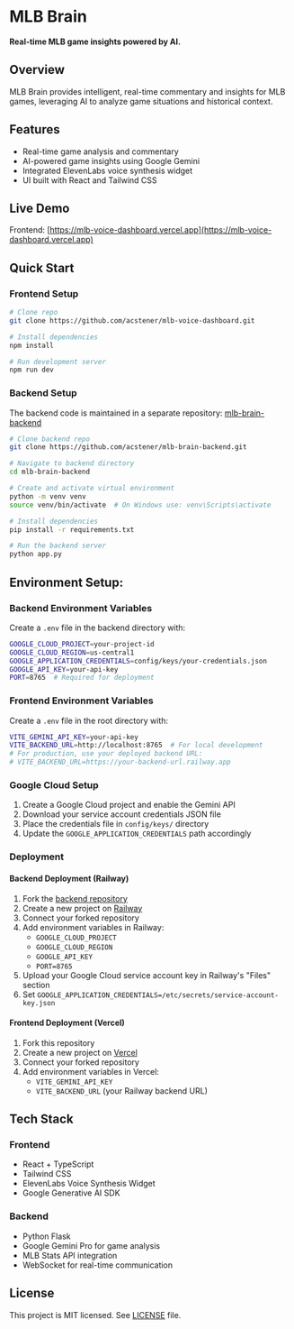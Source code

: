 # MLB Brain

**Real-time MLB game insights powered by AI.**

## Overview
MLB Brain provides intelligent, real-time commentary and insights for MLB games, leveraging AI to analyze game situations and historical context.

## Features
- Real-time game analysis and commentary
- AI-powered game insights using Google Gemini
- Integrated ElevenLabs voice synthesis widget
- UI built with React and Tailwind CSS

## Live Demo
Frontend: [https://mlb-voice-dashboard.vercel.app](https://mlb-voice-dashboard.vercel.app)

## Quick Start

### Frontend Setup
```bash
# Clone repo
git clone https://github.com/acstener/mlb-voice-dashboard.git

# Install dependencies
npm install

# Run development server
npm run dev
```

### Backend Setup
The backend code is maintained in a separate repository: [mlb-brain-backend](https://github.com/acstener/mlb-brain-backend)

```bash
# Clone backend repo
git clone https://github.com/acstener/mlb-brain-backend.git

# Navigate to backend directory
cd mlb-brain-backend

# Create and activate virtual environment
python -m venv venv
source venv/bin/activate  # On Windows use: venv\Scripts\activate

# Install dependencies
pip install -r requirements.txt

# Run the backend server
python app.py
```

## Environment Setup:

### Backend Environment Variables
Create a `.env` file in the backend directory with:
```bash
GOOGLE_CLOUD_PROJECT=your-project-id
GOOGLE_CLOUD_REGION=us-central1
GOOGLE_APPLICATION_CREDENTIALS=config/keys/your-credentials.json
GOOGLE_API_KEY=your-api-key
PORT=8765  # Required for deployment
```

### Frontend Environment Variables
Create a `.env` file in the root directory with:
```bash
VITE_GEMINI_API_KEY=your-api-key
VITE_BACKEND_URL=http://localhost:8765  # For local development
# For production, use your deployed backend URL:
# VITE_BACKEND_URL=https://your-backend-url.railway.app
```

### Google Cloud Setup
1. Create a Google Cloud project and enable the Gemini API
2. Download your service account credentials JSON file
3. Place the credentials file in `config/keys/` directory
4. Update the `GOOGLE_APPLICATION_CREDENTIALS` path accordingly

### Deployment
#### Backend Deployment (Railway)
1. Fork the [backend repository](https://github.com/acstener/mlb-brain-backend)
2. Create a new project on [Railway](https://railway.app)
3. Connect your forked repository
4. Add environment variables in Railway:
   - `GOOGLE_CLOUD_PROJECT`
   - `GOOGLE_CLOUD_REGION`
   - `GOOGLE_API_KEY`
   - `PORT=8765`
5. Upload your Google Cloud service account key in Railway's "Files" section
6. Set `GOOGLE_APPLICATION_CREDENTIALS=/etc/secrets/service-account-key.json`

#### Frontend Deployment (Vercel)
1. Fork this repository
2. Create a new project on [Vercel](https://vercel.com)
3. Connect your forked repository
4. Add environment variables in Vercel:
   - `VITE_GEMINI_API_KEY`
   - `VITE_BACKEND_URL` (your Railway backend URL)

## Tech Stack
### Frontend
- React + TypeScript
- Tailwind CSS
- ElevenLabs Voice Synthesis Widget
- Google Generative AI SDK

### Backend
- Python Flask
- Google Gemini Pro for game analysis
- MLB Stats API integration
- WebSocket for real-time communication

## License
This project is MIT licensed. See [LICENSE](LICENSE) file.
